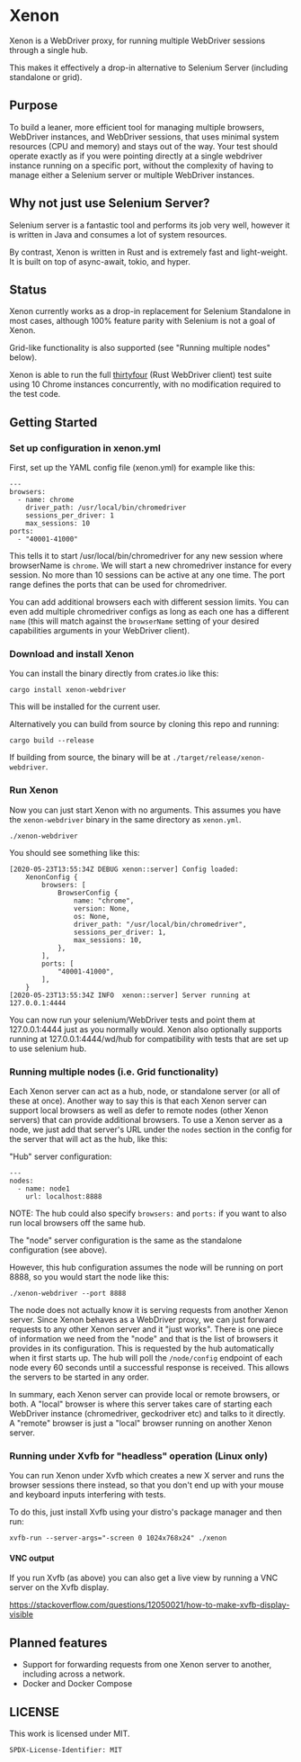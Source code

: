 # Xenon

Xenon is a WebDriver proxy, for running multiple WebDriver sessions through a single hub.

This makes it effectively a drop-in alternative to Selenium Server (including standalone or grid).

## Purpose

To build a leaner, more efficient tool for managing multiple browsers, WebDriver
instances, and WebDriver sessions, that uses minimal system resources (CPU and memory)
and stays out of the way. Your test should operate exactly as if you were
pointing directly at a single webdriver instance running on a specific port,
without the complexity of having to manage either a Selenium server or
multiple WebDriver instances.

## Why not just use Selenium Server?

Selenium server is a fantastic tool and performs its job very well, however
it is written in Java and consumes a lot of system resources.

By contrast, Xenon is written in Rust and is extremely fast and light-weight.
It is built on top of async-await, tokio, and hyper.

## Status

Xenon currently works as a drop-in replacement for Selenium Standalone in most cases,
although 100% feature parity with Selenium is not a goal of Xenon.

Grid-like functionality is also supported (see "Running multiple nodes" below).

Xenon is able to run the full [thirtyfour](https://github.com/stevepryde/thirtyfour)
(Rust WebDriver client) test suite using 10 Chrome instances concurrently,
with no modification required to the test code.

## Getting Started

### Set up configuration in xenon.yml

First, set up the YAML config file (xenon.yml) for example like this:

    ---
    browsers:
      - name: chrome
        driver_path: /usr/local/bin/chromedriver
        sessions_per_driver: 1
        max_sessions: 10
    ports:
      - "40001-41000"

This tells it to start /usr/local/bin/chromedriver for any new session where
browserName is `chrome`. We will start a new chromedriver instance for every
session. No more than 10 sessions can be active at any one time.
The port range defines the ports that can be used for chromedriver.

You can add additional browsers each with different session limits.
You can even add multiple chromedriver configs as long as each one has a
different `name` (this will match against the `browserName` setting of your
desired capabilities arguments in your WebDriver client).

### Download and install Xenon

You can install the binary directly from crates.io like this:

    cargo install xenon-webdriver

This will be installed for the current user.

Alternatively you can build from source by cloning this repo and running:

    cargo build --release

If building from source, the binary will be at `./target/release/xenon-webdriver`.

### Run Xenon

Now you can just start Xenon with no arguments. This assumes you have the
`xenon-webdriver` binary in the same directory as `xenon.yml`.

    ./xenon-webdriver

You should see something like this:

    [2020-05-23T13:55:34Z DEBUG xenon::server] Config loaded:
        XenonConfig {
            browsers: [
                BrowserConfig {
                    name: "chrome",
                    version: None,
                    os: None,
                    driver_path: "/usr/local/bin/chromedriver",
                    sessions_per_driver: 1,
                    max_sessions: 10,
                },
            ],
            ports: [
                "40001-41000",
            ],
        }
    [2020-05-23T13:55:34Z INFO  xenon::server] Server running at 127.0.0.1:4444

You can now run your selenium/WebDriver tests and point them at 127.0.0.1:4444
just as you normally would. Xenon also optionally supports running at
127.0.0.1:4444/wd/hub for compatibility with tests that are set up to use selenium hub.

### Running multiple nodes (i.e. Grid functionality)

Each Xenon server can act as a hub, node, or standalone server (or all of these at once).
Another way to say this is that each Xenon server can support local browsers as well as
defer to remote nodes (other Xenon servers) that can provide additional browsers.
To use a Xenon server as a node, we just add that server's URL under the `nodes` section
in the config for the server that will act as the hub, like this:

"Hub" server configuration:

    ---
    nodes:
      - name: node1
        url: localhost:8888

NOTE: The hub could also specify `browsers:` and `ports:` if you want to also run
local browsers off the same hub.

The "node" server configuration is the same as the standalone configuration (see above).

However, this hub configuration assumes the node will be running on port 8888, so you
would start the node like this:

    ./xenon-webdriver --port 8888

The node does not actually know it is serving requests from another Xenon server. Since
Xenon behaves as a WebDriver proxy, we can just forward requests to any other Xenon
server and it "just works". There is one piece of information we need from the
"node" and that is the list of browsers it provides in its configuration.
This is requested by the hub automatically when it first starts up.
The hub will poll the `/node/config` endpoint of each node every 60 seconds until a
successful response is received. This allows the servers to be started in any order.

In summary, each Xenon server can provide local or remote browsers, or both. A "local"
browser is where this server takes care of starting each WebDriver instance
(chromedriver, geckodriver etc) and talks to it directly. A "remote" browser is just a
"local" browser running on another Xenon server.

### Running under Xvfb for "headless" operation (Linux only)

You can run Xenon under Xvfb which creates a new X server and runs the browser
sessions there instead, so that you don't end up with your mouse and keyboard
inputs interfering with tests.

To do this, just install Xvfb using your distro's package manager and then run:

    xvfb-run --server-args="-screen 0 1024x768x24" ./xenon

#### VNC output

If you run Xvfb (as above) you can also get a live view by running a VNC
server on the Xvfb display.

https://stackoverflow.com/questions/12050021/how-to-make-xvfb-display-visible

## Planned features

- Support for forwarding requests from one Xenon server to another, including across a network.
- Docker and Docker Compose

## LICENSE

This work is licensed under MIT.

`SPDX-License-Identifier: MIT`
